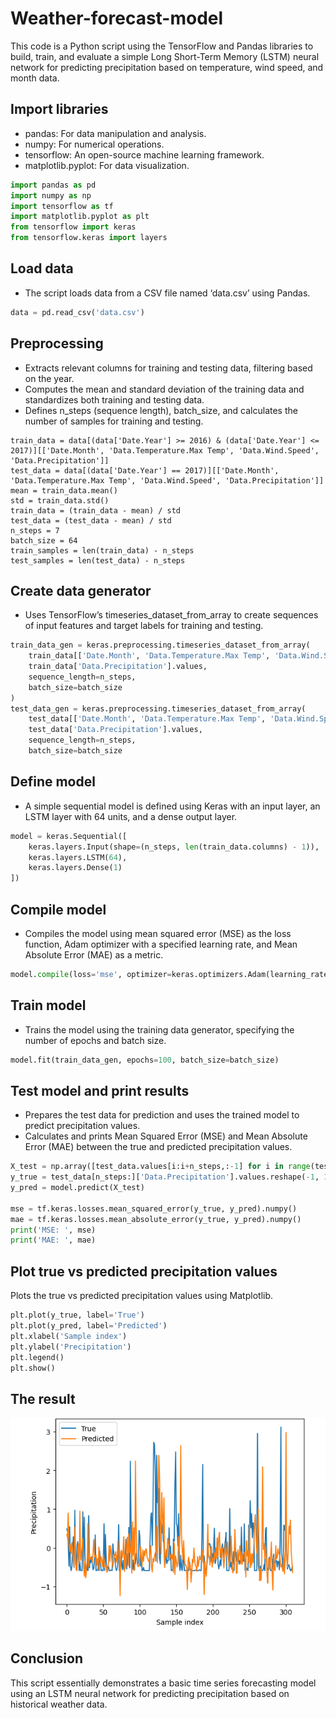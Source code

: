 # Weather-forecast-model
This code is a Python script using the TensorFlow and Pandas libraries to build, train, and evaluate a simple Long Short-Term Memory (LSTM) neural network for predicting precipitation based on temperature, wind speed, and month data.
## Import libraries
- pandas: For data manipulation and analysis.
- numpy: For numerical operations.
- tensorflow: An open-source machine learning framework.
- matplotlib.pyplot: For data visualization.
``` python
import pandas as pd
import numpy as np
import tensorflow as tf
import matplotlib.pyplot as plt
from tensorflow import keras
from tensorflow.keras import layers
``` 
## Load data
- The script loads data from a CSV file named ‘data.csv’ using Pandas.
``` python
data = pd.read_csv('data.csv')
```
## Preprocessing
- Extracts relevant columns for training and testing data, filtering based on the year.
- Computes the mean and standard deviation of the training data and standardizes both training and testing data.
- Defines n_steps (sequence length), batch_size, and calculates the number of samples for training and testing.
``` pytohn
train_data = data[(data['Date.Year'] >= 2016) & (data['Date.Year'] <= 2017)][['Date.Month', 'Data.Temperature.Max Temp', 'Data.Wind.Speed', 'Data.Precipitation']]
test_data = data[(data['Date.Year'] == 2017)][['Date.Month', 'Data.Temperature.Max Temp', 'Data.Wind.Speed', 'Data.Precipitation']]
mean = train_data.mean()
std = train_data.std()
train_data = (train_data - mean) / std
test_data = (test_data - mean) / std
n_steps = 7
batch_size = 64
train_samples = len(train_data) - n_steps
test_samples = len(test_data) - n_steps
```
## Create data generator
- Uses TensorFlow’s timeseries_dataset_from_array to create sequences of input features and target labels for training and testing.
``` python
train_data_gen = keras.preprocessing.timeseries_dataset_from_array(
    train_data[['Date.Month', 'Data.Temperature.Max Temp', 'Data.Wind.Speed']].values,
    train_data['Data.Precipitation'].values,
    sequence_length=n_steps,
    batch_size=batch_size
)
test_data_gen = keras.preprocessing.timeseries_dataset_from_array(
    test_data[['Date.Month', 'Data.Temperature.Max Temp', 'Data.Wind.Speed']].values,
    test_data['Data.Precipitation'].values,
    sequence_length=n_steps,
    batch_size=batch_size
```
## Define model
- A simple sequential model is defined using Keras with an input layer, an LSTM layer with 64 units, and a dense output layer.
``` python
model = keras.Sequential([
    keras.layers.Input(shape=(n_steps, len(train_data.columns) - 1)),
    keras.layers.LSTM(64),
    keras.layers.Dense(1)
])
```
## Compile model
- Compiles the model using mean squared error (MSE) as the loss function, Adam optimizer with a specified learning rate, and Mean Absolute Error (MAE) as a metric.
``` python
model.compile(loss='mse', optimizer=keras.optimizers.Adam(learning_rate=0.01), metrics=['mae'])
```
## Train model
- Trains the model using the training data generator, specifying the number of epochs and batch size.
``` python
model.fit(train_data_gen, epochs=100, batch_size=batch_size)
```
## Test model and print results
- Prepares the test data for prediction and uses the trained model to predict precipitation values.
- Calculates and prints Mean Squared Error (MSE) and Mean Absolute Error (MAE) between the true and predicted precipitation values.
``` python
X_test = np.array([test_data.values[i:i+n_steps,:-1] for i in range(test_samples)])
y_true = test_data[n_steps:]['Data.Precipitation'].values.reshape(-1, 1)
y_pred = model.predict(X_test)

mse = tf.keras.losses.mean_squared_error(y_true, y_pred).numpy()
mae = tf.keras.losses.mean_absolute_error(y_true, y_pred).numpy()
print('MSE: ', mse)
print('MAE: ', mae)
```
## Plot true vs predicted precipitation values
Plots the true vs predicted precipitation values using Matplotlib.
``` python
plt.plot(y_true, label='True')
plt.plot(y_pred, label='Predicted')
plt.xlabel('Sample index')
plt.ylabel('Precipitation')
plt.legend()
plt.show()
```
## The result
![Result](https://github.com/Sayomphon/Weather-forecast-model/blob/main/Prediction%20result.PNG)
## Conclusion
This script essentially demonstrates a basic time series forecasting model using an LSTM neural network for predicting precipitation based on historical weather data.

